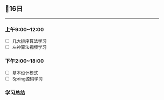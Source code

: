 ## 📖16日

---



### 上午9:00~12:00

- [ ] 几大排序算法学习
- [ ] 左神算法视频学习

### 下午2:00~18:00

- [ ] 基本设计模式
- [ ] Spring源码学习

### 学习总结